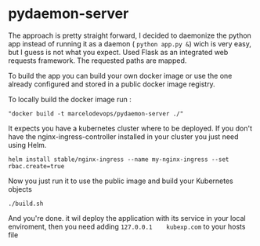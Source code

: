 # pydaemon-server

The approach is pretty straight forward, I decided to daemonize the python app instead of running it as a daemon ( ``` python app.py & ```) wich is very easy, but I guess is not what you expect.
Used Flask as an integrated web requests framework. The requested paths are mapped.

To build the app you can build your own docker image or use the one already configured and stored in a public docker image registry.

To locally build the docker image run :
```
"docker build -t marcelodevops/pydaemon-server ./"
```

It expects you have a kubernetes cluster where to be deployed.
If you don't have the nginx-ingress-controller installed in your cluster you just need using Helm.
```
helm install stable/nginx-ingress --name my-nginx-ingress --set rbac.create=true
```
Now you just run it to use the public image and build your Kubernetes objects
```
./build.sh
```
And you're done.
 it wil deploy the application with its service in your local enviroment, then you need adding ``` 127.0.0.1    kubexp.com ``` to your hosts file